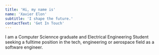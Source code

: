 ```yaml
---
title: 'Hi, my name is'
name: 'Xavier Elon'
subtitle: 'I shape the future.'
contactText: 'Get In Touch'
---
```


I am a Computer Sciennce graduate and Electrical Engineering Student seeking a fulltime position in the tech, engineering or aerospace field as a software engineer.
